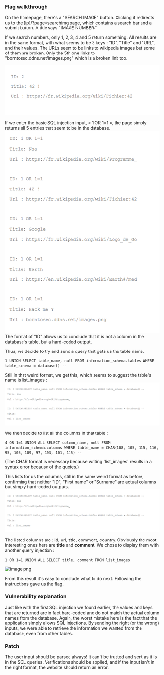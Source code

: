 ### Flag walkthrough

On the homepage, there's a "SEARCH IMAGE" button. Clicking it redirects us to the [ip]/?page=searchimg page, which contains a search bar and a submit button. A title says "IMAGE NUMBER:"


If we search numbers, only 1, 2, 3, 4 and 5 return something. All results are in the same format, with what seems to be 3 keys : "ID", "Title" and "URL", and their values.
The URLs seem to be links to wikipedia images but some of them are broken. Only the 5th one links to "borntosec.ddns.net/images.png" which is a broken link too.

![alt text](image.png)


If we enter the basic SQL injection input, « 1 OR 1=1 », the page simply returns all 5 entries that seem to be in the database.
![alt text](image-1.png)
The format of "ID" allows us to conclude that it is not a column in the database's table, but a hard-coded output.

Thus, we decide to try and send a query that gets us the table name:
```
1 UNION SELECT table_name, null FROM information_schema.tables WHERE table_schema = database() --
```

Still in that weird format, we get this, which seems to suggest the table's name is list_images : 
![alt text](image-2.png)

We then decide to list all the columns in that table : 
```
4 OR 1=1 UNION ALL SELECT column_name, null FROM information_schema.columns WHERE table_name = CHAR(108, 105, 115, 116, 95, 105, 109, 97, 103, 101, 115) --
```
(The CHAR format is necessary because writing 'list_images' results in a syntax error because of the quotes.)

This lists for us the columns, still in the same weird format as before, confirming that neither "ID", "First name" or "Surname" are actual columns but simply hard-coded outputs.
![alt text](image-2.png)

The listed columns are : id, url, title, comment, country.
Obviously the most interesting ones here are **title** and **comment**.
We chose to display them with another query injection : 
```
1 OR 1=1 UNION ALL SELECT title, comment FROM list_images
```

![image.png](https://prod-files-secure.s3.us-west-2.amazonaws.com/eaccd7f5-b5c5-47a4-b151-67e853ece88b/b8d4b869-14e4-4dff-92c1-2ff285a72183/image.png)

From this result it's easy to conclude what to do next. Following the instructions gave us the flag.

### Vulnerability explanation
Just like with the first SQL injection we found earlier, the values and keys that are returned are in fact hard-coded and do not match the actual column names from the database.
Again, the worst mistake here is the fact that the application simply allows SQL injections. By sending the right (or the wrong) inputs, we were able to retrieve the information we wanted from the database, even from other tables.

### Patch
The user input should be parsed always! It can't be trusted and sent as it is in the SQL queries. Verifications should be applied, and if the input isn't in the right format, the website should return an error.

